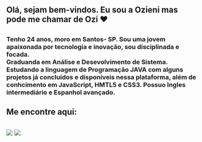 
## <h2> Olá, sejam bem-vindos. Eu sou a Ozieni mas pode me chamar de Ozi ❤ <h2>
  <h3> Tenho 24 anos, moro em Santos- SP. Sou uma jovem apaixonada por tecnologia e inovação, sou disciplinada e focada.<br>
       Graduanda em Análise e Desevolvimento de Sistema.<br>
       Estudando a linguagem de Programação JAVA com alguns projetos já concluídos e disponíveis nessa plataforma, além de conhcimento em                    JavaScript, HMTL5 e CSS3. 
       Possuo Ingles intermediário e Espanhol avançado.<h3>
    
  
  ##

  <div>
    <h2> Me encontre aqui:<h2>
     <a href="https://www.linkedin.com/in/ozieni-costa-085051187" alvo ="_blank"><img src = "https://img.shields.io/badge/LinkedIn-0077B5?style=for-the-badge&logo=linkedin&logoColor=white" target="_blank"></a>
     <a href="mailto: ozieni.costa@gmail.com" target="_blank"><img src = "https://img.shields.io/badge/Gmail-D14836?style=for-the-badge&logo=gmail&logoColor=white" target="_blank"></a>
</div>
